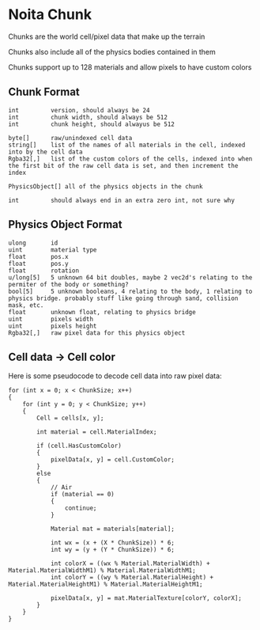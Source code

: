 # Noita Chunk
Chunks are the world cell/pixel data that make up the terrain

Chunks also include all of the physics bodies contained in them

Chunks support up to 128 materials and allow pixels to have custom colors

## Chunk Format

```
int         version, should always be 24
int         chunk width, should always be 512
int         chunk height, should alwayus be 512

byte[]      raw/unindexed cell data
string[]    list of the names of all materials in the cell, indexed into by the cell data
Rgba32[,]   list of the custom colors of the cells, indexed into when the first bit of the raw cell data is set, and then increment the index

PhysicsObject[] all of the physics objects in the chunk

int         should always end in an extra zero int, not sure why
```

## Physics Object Format

```
ulong       id
uint        material type
float       pos.x
float       pos.y
float       rotation
u/long[5]   5 unknown 64 bit doubles, maybe 2 vec2d's relating to the permiter of the body or something?
bool[5]     5 unknown booleans, 4 relating to the body, 1 relating to physics bridge. probably stuff like going through sand, collision mask, etc.
float       unknown float, relating to physics bridge
uint        pixels width
uint        pixels height
Rgba32[,]   raw pixel data for this physics object
```


## Cell data -> Cell color
Here is some pseudocode to decode cell data into raw pixel data:

```
for (int x = 0; x < ChunkSize; x++)
{
    for (int y = 0; y < ChunkSize; y++)
    {
        Cell = cells[x, y];

        int material = cell.MaterialIndex;

        if (cell.HasCustomColor)
        {
            pixelData[x, y] = cell.CustomColor;
        }
        else
        {
            // Air
            if (material == 0)
            {
                continue;
            }

            Material mat = materials[material];

            int wx = (x + (X * ChunkSize)) * 6;
            int wy = (y + (Y * ChunkSize)) * 6;

            int colorX = ((wx % Material.MaterialWidth) + Material.MaterialWidthM1) % Material.MaterialWidthM1;
            int colorY = ((wy % Material.MaterialHeight) + Material.MaterialHeightM1) % Material.MaterialHeightM1;

            pixelData[x, y] = mat.MaterialTexture[colorY, colorX];
        }
    }
}
```
